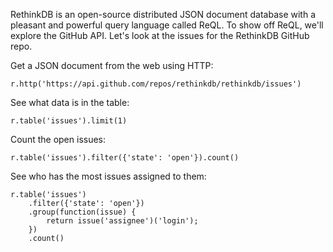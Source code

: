 RethinkDB is an open-source distributed JSON document database with
a pleasant and powerful query language called ReQL. To show off
ReQL, we'll explore the GitHub API. Let's look at the issues for the RethinkDB
GitHub repo.

Get a JSON document from the web using HTTP:
```
r.http('https://api.github.com/repos/rethinkdb/rethinkdb/issues')
```

See what data is in the table:

```
r.table('issues').limit(1)
```

Count the open issues:

```
r.table('issues').filter({'state': 'open'}).count()
```

See who has the most issues assigned to them:

```
r.table('issues')
    .filter({'state': 'open'})
    .group(function(issue) {
        return issue('assignee')('login');
    })
    .count()
```

